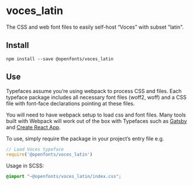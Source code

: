 
# voces_latin

The CSS and web font files to easily self-host “Voces” with subset "latin".

## Install

`npm install --save @openfonts/voces_latin`

## Use

Typefaces assume you’re using webpack to process CSS and files. Each typeface
package includes all necessary font files (woff2, woff) and a CSS file with
font-face declarations pointing at these files.

You will need to have webpack setup to load css and font files. Many tools built
with Webpack will work out of the box with Typefaces such as [Gatsby](https://github.com/gatsbyjs/gatsby)
and [Create React App](https://github.com/facebookincubator/create-react-app).

To use, simply require the package in your project’s entry file e.g.

```javascript
// Load Voces typeface
require('@openfonts/voces_latin')
```

Usage in SCSS:
```scss
@import "~@openfonts/voces_latin/index.css";
```
